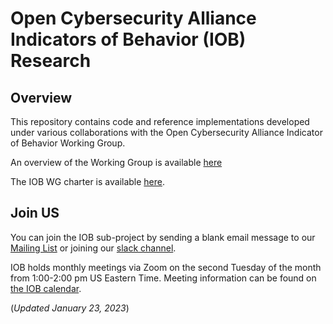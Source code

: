 # Open Cybersecurity Alliance Indicators of Behavior (IOB) Research

## Overview
This repository contains code and reference implementations developed under various collaborations with the Open Cybersecurity Alliance Indicator of Behavior Working Group.

An overview of the Working Group is available [here](https://github.com/opencybersecurityalliance/documentation/blob/master/iob-wg/IOB%20WG%20Overview.pdf)

The IOB WG charter is available [here](https://github.com/opencybersecurityalliance/documentation/blob/master/iob-wg/charter.md).

## Join US
You can join the IOB sub-project by sending a blank email message to our [Mailing List](mailto:oca-iob-wg+subscribe@lists.oasis-open-projects.org) or joining our [slack channel](https://join.slack.com/t/open-cybersecurity/shared_invite/zt-19pliofsm-L7eSSB8yzABM2Pls1nS12w).

IOB holds monthly meetings via Zoom on the second Tuesday of the month from 1:00-2:00 pm US Eastern Time. Meeting information can be found on [the IOB calendar](https://lists.oasis-open-projects.org/g/oca-iob-wg/calendar).

(_Updated January 23, 2023_) 
